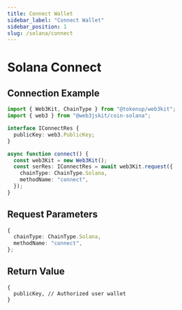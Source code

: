 ```yaml
---
title: Connect Wallet
sidebar_label: "Connect Wallet"
sidebar_position: 1
slug: /solana/connect
---
```

# Solana Connect

## Connection Example

```typescript
import { Web3Kit, ChainType } from "@tokenup/web3kit";
import { web3 } from "@web3jskit/coin-solana";

interface IConnectRes {
  publicKey: web3.PublicKey;
}

async function connect() {
  const web3Kit = new Web3Kit();
  const serRes: IConnectRes = await web3Kit.request({
    chainType: ChainType.Solana,
    methodName: "connect",
  });
}
```

## Request Parameters

```typescript
{
  chainType: ChainType.Solana,
  methodName: "connect",
};
```

## Return Value

```typescript{4}
{
  publicKey, // Authorized user wallet
}
```
